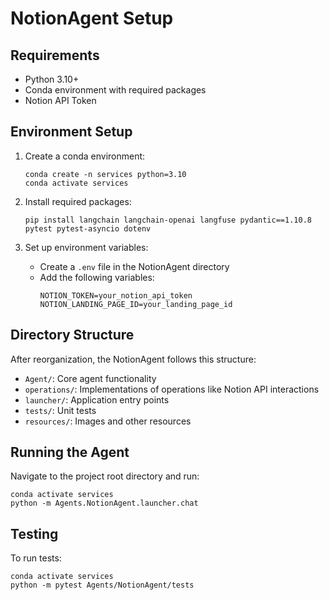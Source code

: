 # NotionAgent Setup

## Requirements
- Python 3.10+
- Conda environment with required packages
- Notion API Token

## Environment Setup
1. Create a conda environment:
   ```
   conda create -n services python=3.10
   conda activate services
   ```

2. Install required packages:
   ```
   pip install langchain langchain-openai langfuse pydantic==1.10.8 pytest pytest-asyncio dotenv
   ```

3. Set up environment variables:
   - Create a `.env` file in the NotionAgent directory
   - Add the following variables:
     ```
     NOTION_TOKEN=your_notion_api_token
     NOTION_LANDING_PAGE_ID=your_landing_page_id
     ```

## Directory Structure
After reorganization, the NotionAgent follows this structure:
- `Agent/`: Core agent functionality
- `operations/`: Implementations of operations like Notion API interactions
- `launcher/`: Application entry points
- `tests/`: Unit tests
- `resources/`: Images and other resources

## Running the Agent
Navigate to the project root directory and run:
```
conda activate services
python -m Agents.NotionAgent.launcher.chat
```

## Testing
To run tests:
```
conda activate services
python -m pytest Agents/NotionAgent/tests
```
